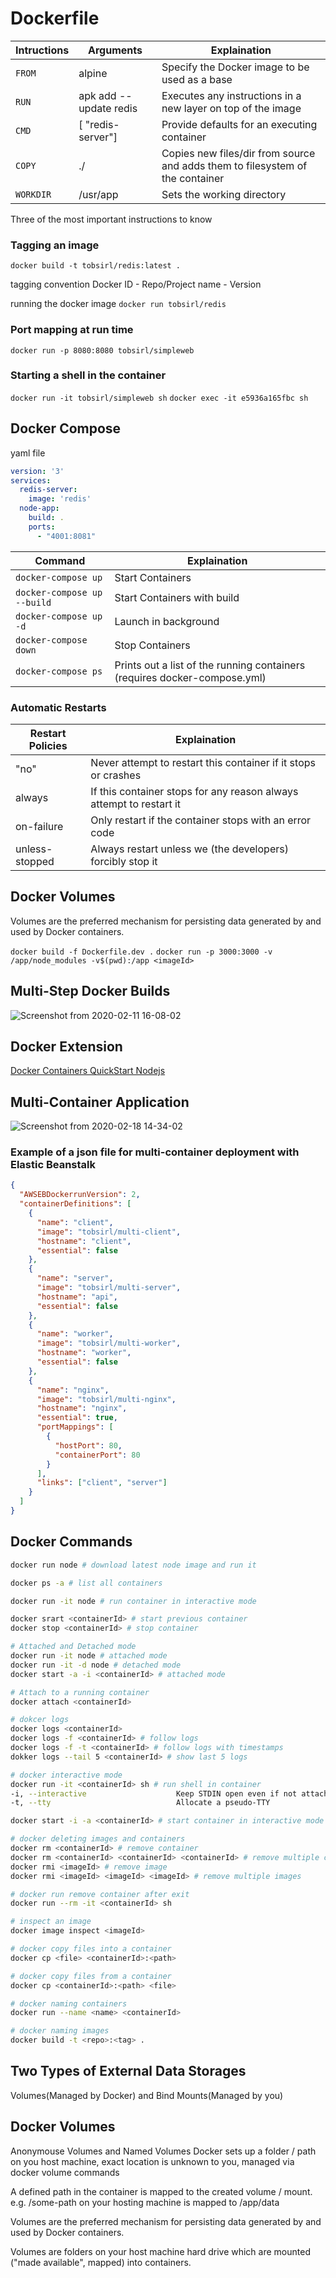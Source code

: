 # Dockerfile

| Intructions | Arguments              | Explaination                                                                  |
|-------------|------------------------|-------------------------------------------------------------------------------|
| `FROM`      | alpine                 | Specify the Docker image to be used as a base                                 |
| `RUN`       | apk add --update redis | Executes any instructions in a new layer on top of the image                  |
| `CMD`       | [ "redis-server"]      | Provide defaults for an executing container                                   |
| `COPY`      | ./                     | Copies new files/dir from source and adds them to filesystem of the container |
| `WORKDIR`   | /usr/app               | Sets the working directory                                                    |

Three of the most important instructions to know

### Tagging an image

`docker build -t tobsirl/redis:latest .`

tagging convention
Docker ID - Repo/Project name - Version

running the docker image
`docker run tobsirl/redis`

### Port mapping at run time

`docker run -p 8080:8080 tobsirl/simpleweb`

### Starting a shell in the container

`docker run -it tobsirl/simpleweb sh`
`docker exec -it e5936a165fbc sh`

## Docker Compose

yaml file

```yaml
version: '3'
services: 
  redis-server:
    image: 'redis'
  node-app:
    build: . 
    ports: 
      - "4001:8081"
```

| Command                     | Explaination                                                              |
|-----------------------------|---------------------------------------------------------------------------|
| `docker-compose up`         | Start Containers                                                          |
| `docker-compose up --build` | Start Containers with build                                               |
| `docker-compose up -d`      | Launch in background                                                      |
| `docker-compose down`       | Stop Containers                                                           |
| `docker-compose ps`         | Prints out a list of the running containers (requires docker-compose.yml) |

### Automatic Restarts

| Restart Policies | Explaination                                                        |
|------------------|---------------------------------------------------------------------|
| "no"             | Never attempt to restart this container if it stops or crashes      |
| always           | If this container stops for any reason always attempt to restart it |
| on-failure       | Only restart if the container stops with an error code              |
| unless-stopped   | Always restart unless we (the developers) forcibly stop it          |

## Docker Volumes

Volumes are the preferred mechanism for persisting data generated by and used by Docker containers.

`docker build -f Dockerfile.dev .`
`docker run -p 3000:3000 -v /app/node_modules -v$(pwd):/app <imageId>`

## Multi-Step Docker Builds

![Screenshot from 2020-02-11 16-08-02](https://user-images.githubusercontent.com/25591390/74254850-f4b75280-4ce8-11ea-9984-47718ab9c3bc.png)

## Docker Extension

[Docker Containers QuickStart Nodejs](https://code.visualstudio.com/docs/containers/quickstart-node)

## Multi-Container Application

![Screenshot from 2020-02-18 14-34-02](https://user-images.githubusercontent.com/25591390/74745460-d955c580-525b-11ea-932c-5e19b23ed909.png)

### Example of a json file for multi-container deployment with Elastic Beanstalk

```json
{
  "AWSEBDockerrunVersion": 2,
  "containerDefinitions": [
    {
      "name": "client",
      "image": "tobsirl/multi-client",
      "hostname": "client",
      "essential": false
    },
    {
      "name": "server",
      "image": "tobsirl/multi-server",
      "hostname": "api",
      "essential": false
    },
    {
      "name": "worker",
      "image": "tobsirl/multi-worker",
      "hostname": "worker",
      "essential": false
    },
    {
      "name": "nginx",
      "image": "tobsirl/multi-nginx",
      "hostname": "nginx",
      "essential": true,
      "portMappings": [
        {
          "hostPort": 80,
          "containerPort": 80
        }
      ],
      "links": ["client", "server"]
    }
  ]
}
```

## Docker Commands

```bash
docker run node # download latest node image and run it

docker ps -a # list all containers

docker run -it node # run container in interactive mode

docker srart <containerId> # start previous container
docker stop <containerId> # stop container

# Attached and Detached mode
docker run -it node # attached mode
docker run -it -d node # detached mode
docker start -a -i <containerId> # attached mode

# Attach to a running container
docker attach <containerId>

# dokcer logs
docker logs <containerId>
docker logs -f <containerId> # follow logs
docker logs -f -t <containerId> # follow logs with timestamps
dokker logs --tail 5 <containerId> # show last 5 logs

# docker interactive mode
docker run -it <containerId> sh # run shell in container
-i, --interactive                    Keep STDIN open even if not attached
-t, --tty                            Allocate a pseudo-TTY

docker start -i -a <containerId> # start container in interactive mode

# docker deleting images and containers
docker rm <containerId> # remove container
docker rm <containerId> <containerId> <containerId> # remove multiple containers
docker rmi <imageId> # remove image
docker rmi <imageId> <imageId> <imageId> # remove multiple images

# docker run remove container after exit
docker run --rm -it <containerId> sh

# inspect an image
docker image inspect <imageId>

# docker copy files into a container
docker cp <file> <containerId>:<path>

# docker copy files from a container
docker cp <containerId>:<path> <file>

# docker naming containers
docker run --name <name> <containerId>

# docker naming images
docker build -t <repo>:<tag> .
```

## Two Types of External Data Storages

Volumes(Managed by Docker) and Bind Mounts(Managed by you)

## Docker Volumes

Anonymouse Volumes and Named Volumes
Docker sets up a folder / path on you host machine, exact location is unknown to you, managed via docker volume commands

A defined path in the container is mapped to the created volume / mount. e.g. /some-path on your hosting machine is mapped to /app/data

Volumes are the preferred mechanism for persisting data generated by and used by Docker containers.

Volumes are folders on your host machine hard drive which are mounted ("made available", mapped) into containers.
